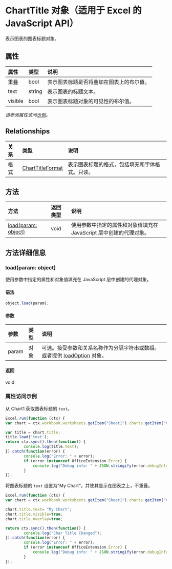 ﻿# ChartTitle 对象（适用于 Excel 的 JavaScript API）

表示图表的图表标题对象。

## 属性

| 属性     | 类型   |说明
|:---------------|:--------|:----------|
|重叠|bool|表示图表标题是否将叠加在图表上的布尔值。|
|text|string|表示图表的标题文本。|
|visible|bool|表示图表标题对象的可见性的布尔值。|

_请参阅属性访问[示例](#示例)。_

## Relationships
| 关系 | 类型   |说明|
|:---------------|:--------|:----------|
|格式|[ChartTitleFormat](charttitleformat.md)|表示图表标题的格式，包括填充和字体格式。只读。|

## 方法

| 方法           | 返回类型    |说明|
|:---------------|:--------|:----------|
|[load(param: object)](#loadparam-object)|void|使用参数中指定的属性和对象值填充在 JavaScript 层中创建的代理对象。|

## 方法详细信息


### load(param: object)
使用参数中指定的属性和对象值填充在 JavaScript 层中创建的代理对象。

#### 语法
```js
object.load(param);
```

#### 参数
| 参数    | 类型   |说明|
|:---------------|:--------|:----------|
|param|对象|可选。接受参数和关系名称作为分隔字符串或数组。或者提供 [loadOption](loadoption.md) 对象。|

#### 返回
void
### 属性访问示例

从 Chart1 获取图表标题的 `text`。

```js
Excel.run(function (ctx) { 
var chart = ctx.workbook.worksheets.getItem("Sheet1").charts.getItem("Chart1"); 

var title = chart.title;
title.load('text');
return ctx.sync().then(function() {
        console.log(title.text);
}).catch(function(error) {
        console.log("Error: " + error);
        if (error instanceof OfficeExtension.Error) {
            console.log("Debug info: " + JSON.stringify(error.debugInfo));
        }
});
```

将图表标题的 `text` 设置为“My Chart”，并使其显示在图表之上，不重叠。

```js
Excel.run(function (ctx) { 
var chart = ctx.workbook.worksheets.getItem("Sheet1").charts.getItem("Chart1"); 

chart.title.text= "My Chart"; 
chart.title.visible=true;
chart.title.overlay=true;

return ctx.sync().then(function() {
        console.log("Char Title Changed");
}).catch(function(error) {
        console.log("Error: " + error);
        if (error instanceof OfficeExtension.Error) {
            console.log("Debug info: " + JSON.stringify(error.debugInfo));
        }
});
```
